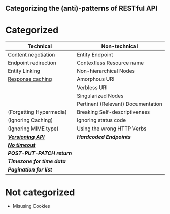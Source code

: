 Categorizing the (anti)-patterns of RESTful API
---

# Categorized

|Technical                          |Non-technical                      |
|-----------------------------------|-----------------------------------|
|[Content negotiation](https://github.com/huntertran/concordia-thesis-topic/blob/main/justifications/ContentNegotiation/ContentNegotiation.md)|Entity Endpoint                    |
|Endpoint redirection               |Contextless Resource name          |
|Entity Linking                     |Non-hierarchical Nodes             |
|[Response caching](https://github.com/huntertran/concordia-thesis-topic/blob/main/justifications/ResponseCaching/ResponseCaching.md)|Amorphous URI                      |
|                                   |Verbless URI                       |
|                                   |Singularized Nodes                 |
|                                   |Pertinent (Relevant) Documentation |
|(Forgetting Hypermedia)            |Breaking Self-descriptiveness      |
|(Ignoring Caching)                 |Ignoring status code               |
|(Ignoring MIME type)               |Using the wrong HTTP Verbs         |
|[**_Versioning API_**](https://github.com/huntertran/concordia-thesis-topic/blob/main/justifications/ApiVersioning/ApiVersioning.md)|**_Hardcoded Endpoints_**          |
|[**_No timeout_**](https://github.com/huntertran/concordia-thesis-topic/blob/main/justifications/Timeout/Timeout.md)|                                   |
|**_POST-PUT-PATCH return_**        |                                   |
|**_Timezone for time data_**       |                                   |
|**_Pagination for list_**          |                                   |

# Not categorized

* Misusing Cookies
